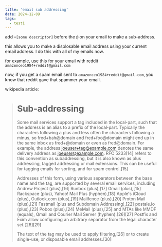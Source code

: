 ```yaml
---
title: 'email sub addressing'
date: 2024-12-09
tags: 
  - test1
---
```


add `+[some descriptor]` before the `@` on your email to make a sub-address.

this allows you to make a displosable email address using your current email address. I do this with all of my emails now.

for example, use this for your email with reddit `amazonceo1984+reddit@gmail.com`

now, if you get a spam email sent to `amazonceo1984+reddit@gmail.com`, you know that reddit gave that spammer your email.


wikipedia article:

> # Sub-addressing
>
> Some mail services support a tag included in the local-part, such that the address is an alias to a prefix of the local-part. Typically the characters following a plus and less often the characters following a minus, so fred+bah@domain and fred+foo@domain might end up in the same inbox as fred+@domain or even as fred@domain. For example, the address joeuser+tag@example.com denotes the same delivery address as joeuser@example.com. RFC 5233[14] refers to this convention as subaddressing, but it is also known as plus addressing, tagged addressing or mail extensions. This can be useful for tagging emails for sorting, and for spam control.[15]
> 
> Addresses of this form, using various separators between the base name and the tag, are supported by several email services, including Andrew Project (plus),[16] Runbox (plus),[17] Gmail (plus),[15] Rackspace (plus), Yahoo! Mail Plus (hyphen),[18] Apple's iCloud (plus), Outlook.com (plus),[19] Mailfence (plus),[20] Proton Mail (plus),[21] Fastmail (plus and Subdomain Addressing),[22] postale.io (plus),[23] Pobox (plus),[24] MeMail (plus),[25] and MTAs like MMDF (equals), Qmail and Courier Mail Server (hyphen).[26][27] Postfix and Exim allow configuring an arbitrary separator from the legal character set.[28][29]
>
> The text of the tag may be used to apply filtering,[26] or to create single-use, or disposable email addresses.[30]

